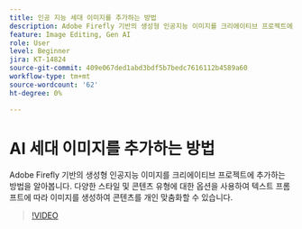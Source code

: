 ```yaml
---
title: 인공 지능 세대 이미지를 추가하는 방법
description: Adobe Firefly 기반의 생성형 인공지능 이미지를 크리에이티브 프로젝트에 추가하는 방법을 알아봅니다
feature: Image Editing, Gen AI
role: User
level: Beginner
jira: KT-14824
source-git-commit: 409e067ded1abd3bdf5b7bedc7616112b4589a60
workflow-type: tm+mt
source-wordcount: '62'
ht-degree: 0%

---
```


# AI 세대 이미지를 추가하는 방법

Adobe Firefly 기반의 생성형 인공지능 이미지를 크리에이티브 프로젝트에 추가하는 방법을 알아봅니다. 다양한 스타일 및 콘텐츠 유형에 대한 옵션을 사용하여 텍스트 프롬프트에 따라 이미지를 생성하여 콘텐츠를 개인 맞춤화할 수 있습니다.

>[!VIDEO](https://video.tv.adobe.com/v/3426933?quality=12&learn=on&hidetitle=true)
